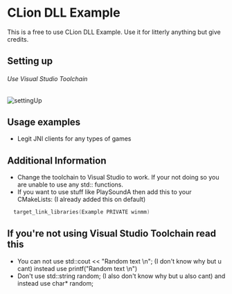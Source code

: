 # CLion DLL Example

This is a free to use CLion DLL Example.
Use it for litterly anything but give credits.

## Setting up
###### Use Visual Studio Toolchain
![settingUp](https://i.imgur.com/3QTid34.png)

## Usage examples
- Legit JNI clients for any types of games

## Additional Information
- Change the toolchain to Visual Studio to work. If your not doing so you are unable to use any std:: functions.
- If you want to use stuff like PlaySoundA then add this to your CMakeLists: (I already added this on default)
```c++
  target_link_libraries(Example PRIVATE winmm)
```

## If you're not using Visual Studio Toolchain read this
- You can not use std::cout << "Random text \n"; (I don't know why but u cant) instead use printf("Random text \n")
- Don't use std::string random; (I also don't know why but u also cant) and instead use char* random;
